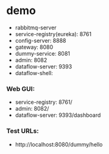 # demo

* rabbitmq-server
* service-registry(eureka): 8761
* config-server: 8888
* gateway: 8080
* dummy-service: 8081
* admin: 8082
* dataflow-server: 9393
* dataflow-shell: 

### Web GUI:
* service-registry: 8761/
* admin: 8082/
* dataflow-server: 9393/dashboard

### Test URLs:

* http://localhost:8080/dummy/hello